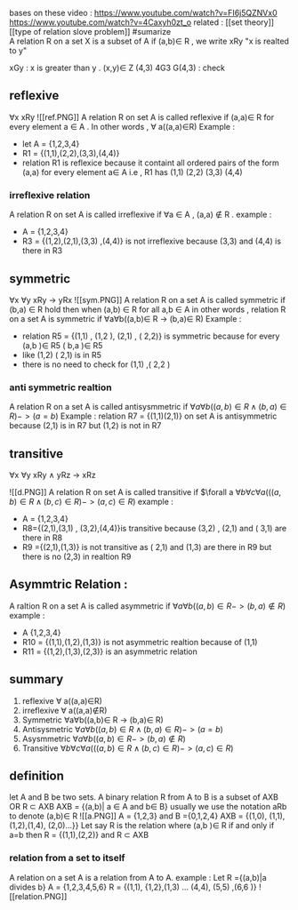 bases on these video : https://www.youtube.com/watch?v=FI6j5QZNVx0 https://www.youtube.com/watch?v=4Caxyh0zt_o
related : [[set theory]] [[type of relation slove problem]]
#sumarize  
A relation R on a set X is a subset of A 
if (a,b)$\in$ R , we write xRy
"x is realted to y"


xGy : x is greater than y . (x,y)$\in$ Z 
(4,3) 4G3 G(4,3) : check 

## reflexive 
$\forall$x  xRy 
![[ref.PNG]]
A relation R on set A is called reflexive if (a,a)$\in$ R for every element a $\in$ A . In other words , $\forall$ a((a,a)$\in$R)
Example : 
- let A = {1,2,3,4}
- R1 = {(1,1),(2,2),(3,3),(4,4)} 
- relation R1 is reflexice because it containt all ordered pairs of the form (a,a) for every element a$\in$ A i.e , R1 has (1,1) (2,2) (3,3) (4,4)
### irreflexive relation 
A relation R on set A is called irreflexive if $\forall$a $\in$ A , (a,a) $\notin$ R .
example : 
- A = {1,2,3,4}
- R3  = {(1,2),(2,1),(3,3) ,(4,4)} is not irreflexive because (3,3) and (4,4) is there in R3 

## symmetric 
$\forall$x $\forall$y xRy -> yRx 
![[sym.PNG]]
A relation R on a set A is called symmetric if  (b,a) $\in$ R hold then when (a,b) $\in$ R for all a,b $\in$ A 
in other words , relation R on a set A is symmetric if  $\forall$a$\forall$b((a,b)$\in$ R -> (b,a)$\in$ R)
Example : 
- relation R5 = {(1,1) , (1,2 ), (2,1) , ( 2,2)} is symmetric because for every (a,b )$\in$ R5  ( b,a )$\in$ R5 
- like (1,2) ( 2,1) is in R5 
- there is no need to check for (1,1) ,( 2,2 )
### anti symmetric realtion 
A relation R on a set A is called antisysmmetric if $\forall a \forall b ((a,b) \in R \land (b,a) \in R )->(a=b)$
Example : relation R7 = {(1,1)(2,1)} on set A is antisymmetric because (2,1) is in R7 but (1,2) is not in R7 


## transitive 
$\forall$x $\forall$y xRy $\land$ yRz -> xRz 

![[d.PNG]]
A relation R on set A is called transitive if $\forall a $\forall b \forall c \forall a (((a,b)\in R\land (b,c)\in R)->(a,c)\in R)$
example : 
- A = {1,2,3,4}
- R8={(2,1),(3,1) , (3,2),(4,4)}is transitive because (3,2) , (2,1) and ( 3,1) are there in R8
- R9 ={(2,1),(1,3)} is not transitive as ( 2,1) and (1,3) are there in R9 but there is no (2,3) in realtion R9 
## Asymmtric Relation : 
A raltion R on a set A is called asymmetric if $\forall a \forall b ((a,b)\in R -> (b,a)\notin R)$
example : 
- A {1,2,3,4}
- R10 = {(1,1),(1,2),(1,3)} is not asymmetric realtion because of (1,1)
- R11 = {(1,2),(1,3),(2,3)} is an asymmetric relation 

## summary 
1.  reflexive $\forall$ a((a,a)$\in$R)
2. irreflexive  $\forall$ a((a,a)$\notin$R)
3. Symmetric $\forall$a$\forall$b((a,b)$\in$ R -> (b,a)$\in$ R)
4. Antisysmetric $\forall a \forall b ((a,b) \in R \land (b,a) \in R )->(a=b)$
5. Asysmmetric $\forall a \forall b ((a,b)\in R -> (b,a)\notin R)$
6. Transitive $\forall b \forall c \forall a (((a,b)\in R\land (b,c)\in R)->(a,c)\in R)$
## definition 
let A and B be two sets. A binary relation R from A to B is a subset of AXB OR R $\subset$ AXB 
AXB  = {(a,b)| a $\in$ A and b$\in$ B}
usually we use the notation aRb to denote (a,b)$\in$ R 
![[a.PNG]]
A = {1,2,3} and B ={0,1,2,4}
AXB = {(1,0), (1,1), (1,2),(1,4), (2,0)...}}
Let say R is the relation where (a,b )$\in$ R if and only if a=b then R = {(1,1),(2,2)} and R $\subset$ AXB 
### relation from a set to itself 
A relation on a set A is a relation from A to A. 
example : Let R  ={(a,b)|a divides b}
A = {1,2,3,4,5,6}
R = {(1,1), {1,2},(1,3) ... (4,4), (5,5) ,(6,6 )}
![[relation.PNG]]




